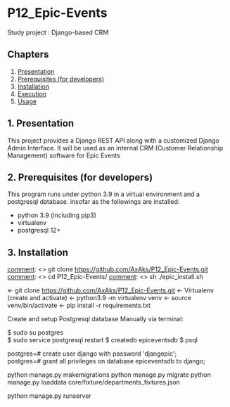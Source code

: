 # P12_Epic-Events
Study project : Django-based CRM 

## Chapters

1. [Presentation](#presentation)
2. [Prerequisites (for developers)](#prerequisites)
3. [Installation](#installation)
4. [Execution](#execution)
5. [Usage](#usage)


## 1. Presentation <a name="presentation"></a>

This project provides a Django REST API along with a customized Django Admin Interface.
It will be used as an internal CRM (Customer Relationship Management) software for Epic Events



## 2. Prerequisites (for developers) <a name="prerequisites"></a>
This program runs under python 3.9 in a virtual environment and a postgresql database.
insofar as the followings are installed:
- python 3.9 (including pip3)
- virtualenv
- postgresql 12+


## 3. Installation <a name="installation"></a>



[comment]: <> (à completer, et penser à faire un script epic_install.sh à la guigui pour lancer tout ca en une ligne !)
[comment]: <> git clone https://github.com/AxAks/P12_Epic-Events.git
[comment]: <> cd P12_Epic-Events/
[comment]: <> sh ./epic_install.sh


<- git clone https://github.com/AxAks/P12_Epic-Events.git
<- Virtualenv (create and activate)
<- python3.9 -m virtualenv venv
<- source venv/bin/activate
<- pip install -r requirements.txt


Create and setup Postgresql database Manually via terminal:

$ sudo su postgres     
$ sudo service postgresql restart
$ createdb epiceventsdb
$ psql

postgres=# create user django with password 'djangepic';      
postgres=# grant all privileges on database epiceventsdb to django;        


python manage.py makemigrations
python manage.py migrate
python manage.py loaddata core/fixture/departments_fixtures.json


python manage.py runserver

